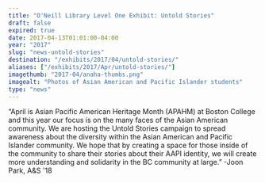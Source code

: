 ```yaml
---
title: "O'Neill Library Level One Exhibit: Untold Stories"
draft: false
expired: true
date: 2017-04-13T01:01:00-04:00
year: "2017"
slug: "news-untold-stories"
destination: "/exhibits/2017/04/untold-stories/"
aliases: ["/exhibits/2017/Apr/untold-stories/"]
imagethumb: "2017-04/anaha-thumbs.png"
imagealt: "Photos of Asian American and Pacific Islander students"
type: "news"
---
```


“April is Asian Pacific American Heritage Month (APAHM) at Boston College and this year our focus is on the many faces of the Asian American community. We are hosting the Untold Stories campaign to spread awareness about the diversity within the Asian American and Pacific Islander community. We hope that by creating a space for those inside of the community to share their stories about their AAPI identity, we will create more understanding and solidarity in the BC community at large.” -Joon Park, A&S '18
